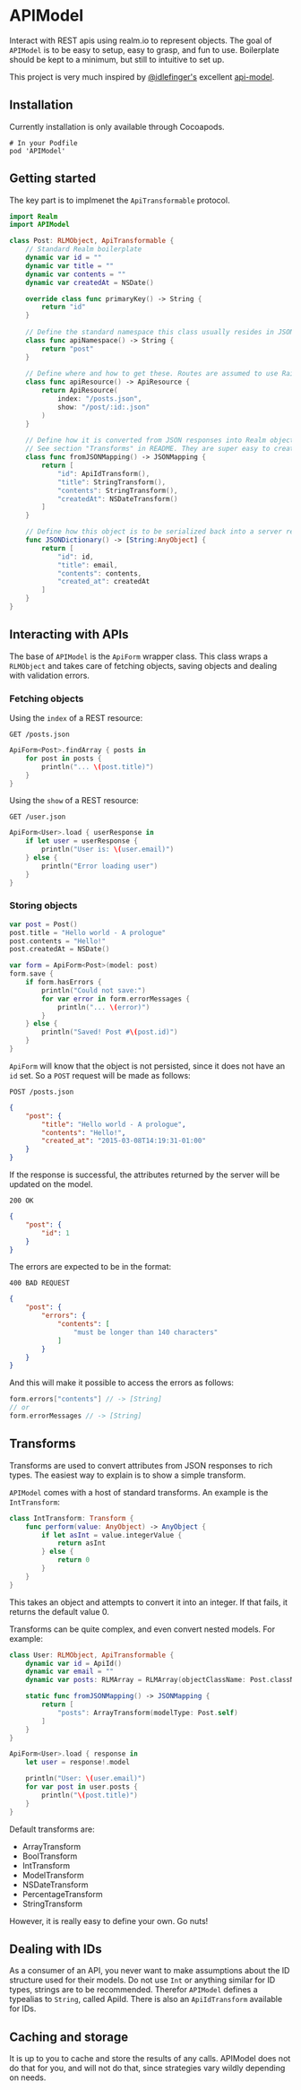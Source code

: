 # APIModel

Interact with REST apis using realm.io to represent objects. The goal of `APIModel` is to be easy to setup, easy to grasp, and fun to use. Boilerplate should be kept to a minimum, but still to intuitive to set up.

This project is very much inspired by [@idlefinger's](https://github.com/idlefingers) excellent [api-model](https://github.com/izettle/api-model).

## Installation

Currently installation is only available through Cocoapods.

```
# In your Podfile
pod 'APIModel'
```

## Getting started

The key part is to implmenet the `ApiTransformable` protocol.

```swift
import Realm
import APIModel

class Post: RLMObject, ApiTransformable {
    // Standard Realm boilerplate
    dynamic var id = ""
	dynamic var title = ""
	dynamic var contents = ""
	dynamic var createdAt = NSDate()

	override class func primaryKey() -> String {
        return "id"
    }
    
    // Define the standard namespace this class usually resides in JSON responses
    class func apiNamespace() -> String {
        return "post"
    }
    
    // Define where and how to get these. Routes are assumed to use Rails style REST (index, show, update, destroy)
    class func apiResource() -> ApiResource {
        return ApiResource(
            index: "/posts.json",
            show: "/post/:id:.json"
        )
    }
    
    // Define how it is converted from JSON responses into Realm objects. A host of transforms are available
    // See section "Transforms" in README. They are super easy to create as well!
    class func fromJSONMapping() -> JSONMapping {
        return [
            "id": ApiIdTransform(),
            "title": StringTransform(),
            "contents": StringTransform(),
            "createdAt": NSDateTransform()
        ]
    }

    // Define how this object is to be serialized back into a server response format
    func JSONDictionary() -> [String:AnyObject] {
        return [
            "id": id,
            "title": email,
            "contents": contents,
            "created_at": createdAt
        ]
    }
}
```

## Interacting with APIs

The base of `APIModel` is the `ApiForm` wrapper class. This class wraps a `RLMObject` and takes care of fetching objects, saving objects and dealing with validation errors.

### Fetching objects

Using the `index` of a REST resource:

`GET /posts.json`
```swift
ApiForm<Post>.findArray { posts in
    for post in posts {
        println("... \(post.title)")
    }
}
```

Using the `show` of a REST resource:

`GET /user.json`
```swift
ApiForm<User>.load { userResponse in
    if let user = userResponse {
        println("User is: \(user.email)")
    } else {
        println("Error loading user")
    }
}
```

### Storing objects

```swift
var post = Post()
post.title = "Hello world - A prologue"
post.contents = "Hello!"
post.createdAt = NSDate()

var form = ApiForm<Post>(model: post)
form.save {
    if form.hasErrors {
        println("Could not save:")
        for var error in form.errorMessages {
            println("... \(error)")
        }
    } else {
        println("Saved! Post #\(post.id)")
    }
}
```

`ApiForm` will know that the object is not persisted, since it does not have an `id` set. So a `POST` request will be made as follows:

`POST /posts.json`
```json
{
    "post": {
        "title": "Hello world - A prologue",
        "contents": "Hello!",
        "created_at": "2015-03-08T14:19:31-01:00"
    }
}
```

If the response is successful, the attributes returned by the server will be updated on the model. 

`200 OK`
```json
{
    "post": {
        "id": 1
    }
}
```

The errors are expected to be in the format:

`400 BAD REQUEST`
```json
{
    "post": {
        "errors": {
            "contents": [
                "must be longer than 140 characters"
            ]
        }
    }
}
```

And this will make it possible to access the errors as follows:

```swift
form.errors["contents"] // -> [String]
// or
form.errorMessages // -> [String]
```

## Transforms

Transforms are used to convert attributes from JSON responses to rich types. The easiest way to explain is to show a simple transform.

`APIModel` comes with a host of standard transforms. An example is the `IntTransform`:

```swift
class IntTransform: Transform {
    func perform(value: AnyObject) -> AnyObject {
        if let asInt = value.integerValue {
            return asInt
        } else {
            return 0
        }
    }
}
```

This takes an object and attempts to convert it into an integer. If that fails, it returns the default value 0.

Transforms can be quite complex, and even convert nested models. For example:

```swift
class User: RLMObject, ApiTransformable {
    dynamic var id = ApiId()
    dynamic var email = ""
    dynamic var posts: RLMArray = RLMArray(objectClassName: Post.className())

    static func fromJSONMapping() -> JSONMapping {
        return [
            "posts": ArrayTransform(modelType: Post.self)
        ]
    }
}

ApiForm<User>.load { response in
    let user = response!.model

    println("User: \(user.email)")
    for var post in user.posts {
        println("\(post.title)")
    }
}
```

Default transforms are:

- ArrayTransform
- BoolTransform
- IntTransform
- ModelTransform
- NSDateTransform
- PercentageTransform
- StringTransform

However, it is really easy to define your own. Go nuts!

## Dealing with IDs

As a consumer of an API, you never want to make assumptions about the ID structure used for their models. Do not use `Int` or anything similar for ID types, strings are to be recommended. Therefor `APIModel` defines a typealias to `String`, called ApiId. There is also an `ApiIdTransform` available for IDs.

## Caching and storage

It is up to you to cache and store the results of any calls. APIModel does not do that for you, and will not do that, since strategies vary wildly depending on needs.
